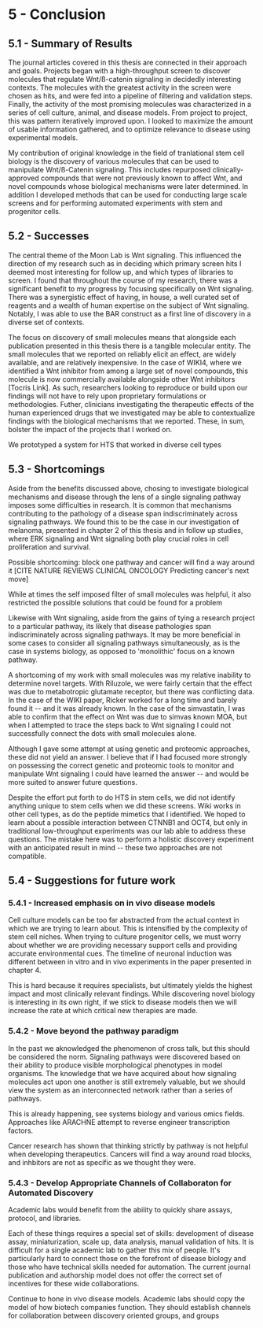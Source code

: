 
# 5 - Conclusion

## 5.1 - Summary of Results

The journal articles covered in this thesis are connected in their approach and goals. Projects began with a high-throughput screen to discover molecules that regulate Wnt/ß-catenin signaling in decidedly interesting contexts. The molecules with the greatest activity in the screen were chosen as hits, and were fed into a pipeline of filtering and validation steps. Finally, the activity of the most promising molecules was characterized in a series of cell culture, animal, and disease models. From project to project, this was pattern iteratively improved upon. I looked to maximize the amount of usable information gathered, and to optimize relevance to disease using experimental models.

My contribution of original knowledge in the field of tranlational stem cell biology is the discovery of various molecules that can be used to manipulate Wnt/ß-Catenin signaling. This includes repurposed clinically-approved compounds that were not previously known to affect Wnt, and novel compounds whose biological mechanisms were later determined. In addition I developed methods that can be used for conducting large scale screens and for performing automated experiments with stem and progenitor cells.

## 5.2 - Successes 

The central theme of the Moon Lab is Wnt signaling. This influenced the direction of my research such as in deciding which primary screen hits I deemed most interesting for follow up, and which types of libraries to screen. I found that throughout the course of my research, there was a significant benefit to my progress by focusing specifically on Wnt signaling. There was a synergistic effect of having, in house, a well curated set of reagents and a wealth of human expertise on the subject of Wnt signaling. Notably, I was able to use the BAR construct as a first line of discovery in a diverse set of contexts. 

The focus on discovery of small molecules means that alongside each publication presented in this thesis there is a tangible molecular entity. The small molecules that we reported on reliably elicit an effect, are widely available, and are relatively inexpensive. In the case of WIKI4, where we identified a Wnt inhibitor from among a large set of novel compounds, this molecule is now commercially available alongside other Wnt inhibitors [Tocris Link]. As such, researchers looking to reproduce or build upon our findings will not have to rely upon proprietary formulations or methodologies. Futher, clinicians investigating the therapeutic effects of the human experienced drugs that we investigated may be able to contextualize findings with the biological mechanisms that we reported. These, in sum, bolster the impact of the projects that I worked on.

We prototyped a system for HTS that worked in diverse cell types

## 5.3  - Shortcomings

Aside from the benefits discussed above, chosing to investigate biological mechanisms and disease through the lens of a single signaling pathway imposes some difficulties in research. It is common that mechanisms contributing to the pathology of a disease span indiscriminately across signaling pathways. We found this to be the case in our investigation of melanoma, presented in chapter 2 of this thesis and in follow up studies, where ERK signaling and Wnt signaling both play crucial roles in cell proliferation and survival. 

Possible shortcoming: block one pathway and cancer will find a way around it
[CITE NATURE REVIEWS CLINICAL ONCOLOGY Predicting cancer's next move]

While at times the self imposed filter of small molecules was helpful, it also restricted the possible solutions that could be found for a problem

Likewise with Wnt signaling, aside from the gains of tying a research project to a particular pathway, its likely that disease pathologies span indiscriminately across signaling pathways. It may be more beneficial in some cases to consider all signaling pathways simultaneously, as is the case in systems biology, as opposed to 'monolithic' focus on a known pathway.

A shortcoming of my work with small molecules was my relative inability to determine novel targets. With Riluzole, we were fairly certain that the effect was due to metabotropic glutamate receptor, but there was conflicting data. In the case of the WIKI paper, Ricker worked for a long time and barely found it -- and it was already known. In the case of the simvastatin, I was able to confirm that the effect on Wnt was due to simvas known MOA, but when I attempted to trace the steps back to Wnt signaling I could not successfully connect the dots with small molecules alone.

Although I gave some attempt at using genetic and proteomic approaches, these did not yield an answer. I believe that if I had focused more strongly on possessing the correct genetic and proteomic tools to monitor and manipulate Wnt signaling I could have learned the answer -- and would be more suited to answer future questions.

Despite the effort put forth to do HTS in stem cells, we did not identify anything unique to stem cells when we did these screens. Wiki works in other cell types, as do the peptide mimetics that I identified. We hoped to learn about a possible interaction between CTNNB1 and OCT4, but only in traditional low-throughput experiments was our lab able to address these questions. The mistake here was to perform a holistic discovery experiment with an anticipated result in mind -- these two approaches are not compatible.

## 5.4 - Suggestions for future work

### 5.4.1 - Increased emphasis on in vivo disease models

Cell culture models can be too far abstracted from the actual context in which we are trying to learn about. This is intensified by the complexity of stem cell niches. When trying to culture progenitor cells, we must worry about whether we are providing necessary support cells and providing accurate environmental cues. The timeline of neuronal induction was different between in vitro and in vivo experiments in the paper presented in chapter 4.

This is hard because it requires specialists, but ultimately yields the highest impact and most clinically relevant findings. While discovering novel biology is interesting in its own right, if we stick to disease models then we will increase the rate at which critical new therapies are made.

### 5.4.2 - Move beyond the pathway paradigm

In the past we aknowledged the phenomenon of cross talk, but this should be considered the norm. Signaling pathways were discovered based on their ability to produce visible morphological phenotypes in model organisms. The knowledge that we have acquired about how signaling molecules act upon one another is still extremely valuable, but we should view the system as an interconnected network rather than a series of pathways.

This is already happening, see systems biology and various omics fields. Approaches like ARACHNE attempt to reverse engineer transcription factors.

Cancer research has shown that thinking strictly by pathway is not helpful when developing therapeutics. Cancers will find a way around road blocks, and inhbitors are not as specific as we thought they were.

### 5.4.3 - Develop Appropriate Channels of Collaboraton for Automated Discovery

Academic labs would benefit from the ability to quickly share assays, protocol, and libraries.

Each of these things requires a special set of skills: development of disease assay, miniaturization, scale up, data analysis, manual validation of hits. It is difficult for a single academic lab to gather this mix of people. It's particularly hard to connect those on the forefront of disease biology and those who have technical skills needed for automation. The current journal publication and authorship model does not offer the correct set of incentives for these wide collaborations.

Continue to hone in vivo disease models. Academic labs should copy the model of how biotech companies function. They should establish channels for collaboration between discovery oriented groups, and groups 
